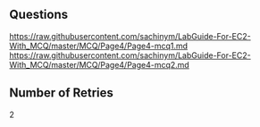 ## Questions
https://raw.githubusercontent.com/sachinym/LabGuide-For-EC2-With_MCQ/master/MCQ/Page4/Page4-mcq1.md
https://raw.githubusercontent.com/sachinym/LabGuide-For-EC2-With_MCQ/master/MCQ/Page4/Page4-mcq2.md

## Number of Retries
2